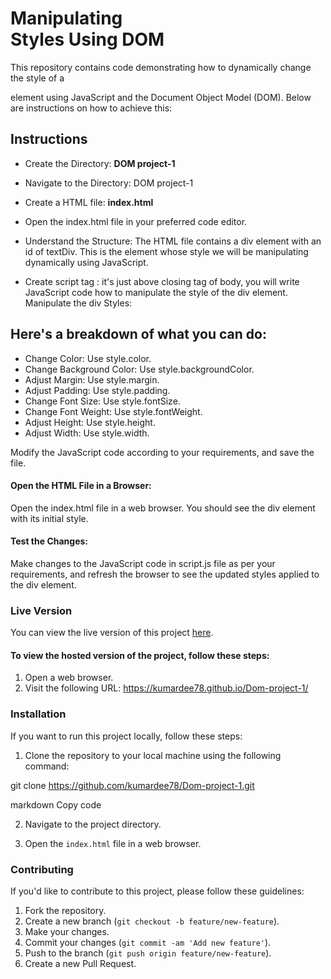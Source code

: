 # Manipulating <div> Styles Using DOM

This repository contains code demonstrating how to dynamically change the style of a <div> element using JavaScript and the Document Object Model (DOM). Below are instructions on how to achieve this:

## Instructions
* Create the Directory: **DOM project-1**

* Navigate to the Directory: DOM project-1

* Create a HTML file: **index.html**

* Open the index.html file in your preferred code editor.

* Understand the Structure:
The HTML file contains a div element with an id of textDiv. This is the element whose style we will be manipulating dynamically using JavaScript.

* Create script tag : it's just above closing tag of body, you will write JavaScript code how to manipulate the style of the div element. Manipulate the div Styles:

## Here's a breakdown of what you can do:

* Change Color: Use style.color.
* Change Background Color: Use style.backgroundColor.
* Adjust Margin: Use style.margin.
* Adjust Padding: Use style.padding.
* Change Font Size: Use style.fontSize.
* Change Font Weight: Use style.fontWeight.
* Adjust Height: Use style.height.
* Adjust Width: Use style.width. 

Modify the JavaScript code according to your requirements, and save the file.

#### Open the HTML File in a Browser:

Open the index.html file in a web browser. You should see the div element with its initial style.

#### Test the Changes:

Make changes to the JavaScript code in script.js file as per your requirements, and refresh the browser to see the updated styles applied to the div element.

### Live Version

You can view the live version of this project [here](https://your-live-version-link.com).

#### To view the hosted version of the project, follow these steps:

1. Open a web browser.
2. Visit the following URL: https://kumardee78.github.io/Dom-project-1/

### Installation

If you want to run this project locally, follow these steps:

1. Clone the repository to your local machine using the following command:

git clone https://github.com/kumardee78/Dom-project-1.git

markdown
Copy code

2. Navigate to the project directory.

3. Open the `index.html` file in a web browser.

### Contributing

If you'd like to contribute to this project, please follow these guidelines:

1. Fork the repository.
2. Create a new branch (`git checkout -b feature/new-feature`).
3. Make your changes.
4. Commit your changes (`git commit -am 'Add new feature'`).
5. Push to the branch (`git push origin feature/new-feature`).
6. Create a new Pull Request.



